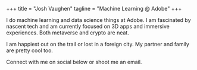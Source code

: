 +++
title = "Josh Vaughen"
tagline = "Machine Learning @ Adobe"
+++

I do machine learning and data science things at Adobe. I am fascinated by nascent tech and am currently focused on 3D apps and immersive experiences. Both metaverse and crypto are neat.

I am happiest out on the trail or lost in a foreign city. My partner and family are pretty cool too.

Connect with me on social below or shoot me an email. 